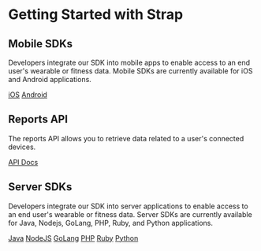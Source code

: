 # Getting Started with Strap


## Mobile SDKs

Developers integrate our SDK into mobile apps to enable access to an end user's wearable or fitness data. Mobile SDKs are currently available for iOS and Android applications.


<a class="btn btn-primary" href="/guides/mobile-ios"><i class="icon icon-iOS"></i> iOS</a>
<a class="btn btn-primary" href="/guides/mobile-android"><i class="icon icon-android"></i> Android</a>

## Reports API

The reports API allows you to retrieve data related to a user's connected devices.

<p><a class="btn btn-primary" href="/api/api-strap"><i class="icon icon-api"></i> API Docs</a></p>


## Server SDKs

Developers integrate our SDK into server applications to enable access to an end user's wearable or fitness data. Server SDKs are currently available for Java, Nodejs, GoLang, PHP, Ruby, and Python applications.

<a class="btn btn-primary" href="/guides/sdk-java"> Java</a>
<a class="btn btn-primary" href="/guides/sdk-node"></i> NodeJS</a>
<a class="btn btn-primary" href="/guides/sdk-golang"> GoLang</a>
<a class="btn btn-primary" href="/guides/sdk-php"> PHP</a>
<a class="btn btn-primary" href="/guides/sdk-ruby">Ruby</a>
<a class="btn btn-primary" href="/guides/sdk-python"> Python</a>

